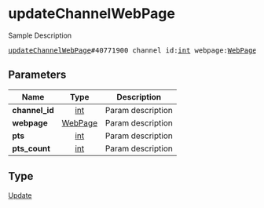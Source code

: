 # updateChannelWebPage

Sample Description

<pre>
<a href="../constructor/updateChannelWebPage.md">updateChannelWebPage</a>#40771900 channel_id:<a href="../type/int.md">int</a> webpage:<a href="../type/WebPage.md">WebPage</a> pts:<a href="../type/int.md">int</a> pts_count:<a href="../type/int.md">int</a> = <a href="../type/Update.md">Update</a>;
</pre>

## Parameters

| Name | Type | Description |
|------|:----:|-------------|
| **channel_id** | [int](../type/int.md) | Param description |
| **webpage** | [WebPage](../type/WebPage.md) | Param description |
| **pts** | [int](../type/int.md) | Param description |
| **pts_count** | [int](../type/int.md) | Param description |

## Type

[Update](../type/Update.md)
